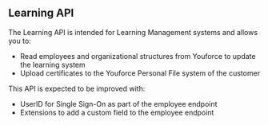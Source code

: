 ## Learning API
The Learning API is intended for Learning Management systems and allows you to:
* Read employees and organizational structures from Youforce to update the learning system
* Upload certificates to the Youforce Personal File system of the customer

This API is expected to be improved with:
* UserID for Single Sign-On as part of the employee endpoint
* Extensions to add a custom field to the employee endpoint
